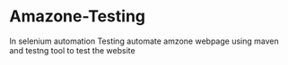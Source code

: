 # Amazone-Testing
In selenium automation Testing automate amzone webpage using maven and testng tool to test the website
